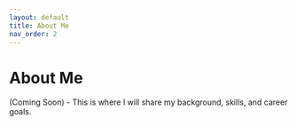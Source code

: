 ```yaml
---
layout: default
title: About Me
nav_order: 2
---
```

# About Me

(Coming Soon) - This is where I will share my background, skills, and career goals.
